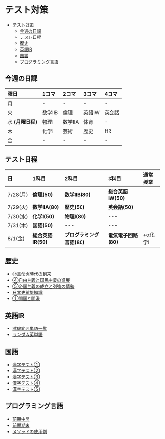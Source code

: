 # テスト対策

- [テスト対策](#テスト対策)
	- [今週の日課](#今週の日課)
	- [テスト日程](#テスト日程)
	- [歴史](#歴史)
	- [英語IR](#英語ir)
	- [国語](#国語)
	- [プログラミング言語](#プログラミング言語)

## 今週の日課

| 曜日              | 1コマ   | 2コマ   | 3コマ  | 4コマ  |
| :---------------- | :------ | :------ | :----- | :----- |
| 月                | -       | -       | -      | -      |
| 火                | 数学IIB | 倫理    | 英語IW | 英会話 |
| 水 **(月曜日程)** | 物理I   | 数学IIA | 体育   | -      |
| 木                | 化学I   | 芸術    | 歴史   | HR     |
| 金                | -       | -       | -      | -      |

<!--
| 曜日 | 1限                | 2限      | 3限            | 4限                |
| :--- | :----------------- | :------- | :------------- | :----------------- |
| 月   | 物理I              | 数学IIA  | 体育           | 課題発見           |
| 火   | 数学IIB            | 倫理     | 英語IW         | 英会話             |
| 水   | コンピューター工学 | 電気回路 | プログラミング | -                  |
| 木   | 化学I              | 芸術     | 歴史           | HR                 |
| 金   | 数学IIA            | 国語II   | 総合英語IR     | プログラミング言語 |
-->

## テスト日程

| 日       | 1科目              | 2科目                      | 3科目                | 通常授業 |
| :------- | :----------------- | :------------------------- | :------------------- | :------- |
| 7/28(月) | **倫理(50)**       | **数学IIB(80)**            | **総合英語IW(50)**   |          |
| 7/29(火) | **数学IIA(80)**    | **歴史(50)**               | **英会話(50)**       |          |
| 7/30(水) | **化学I(50)**      | **物理I(80)**              | ---                  |          |
| 7/31(木) | **国語(50)**       | ---                        | ---                  |          |
| 8/1(金)  | **総合英語IR(50)** | **プログラミング言語(80)** | **電気電子回路(80)** | +α化学I  |

## 歴史

- [⑫革命の時代の到来](history/term2/print1.html)
- [④自由主義と国民主義の進展](history/term2/print2.html)
- [⑤帝国主義の成立と列強の情勢](history/term2/print3.html)
- [日本史前提知識](history/term2/print4.html)
- [①開国と開港](history/term2/print5.html)

## 英語IR

- [試験範囲単語一覧](english/term2/wordlist.html)
- [ランダム英単語](english/term2/tangotyou.html)

## 国語

- [漢字テスト①](japanese/term2/kanji_1.html)
- [漢字テスト②](japanese/term2/kanji_2.html)
- [漢字テスト③](japanese/term2/kanji_3.html)
- [漢字テスト④](japanese/term2/kanji_4.html)
- [漢字テスト⑤](japanese/term2/kanji_5.html)

## プログラミング言語

- [前期中間](programming_language/term1.html)
- [前期期末](programming_language/term2.html)
- [メソッドの使用例](programming_language/method_example/method_example.html)